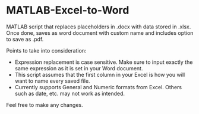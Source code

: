 # MATLAB-Excel-to-Word
MATLAB script that replaces placeholders in .docx with data stored in .xlsx. Once done, saves as word document with custom name and includes option to save as .pdf.

Points to take into consideration:

-  Expression replacement is case sensitive. Make sure to input exactly the same expression as it is set in your Word document.
-  This script assumes that the first column in your Excel is how you will want to name every saved file.
-  Currently supports General and Numeric formats from Excel. Others such as date, etc. may not work as intended.

Feel free to make any changes.
